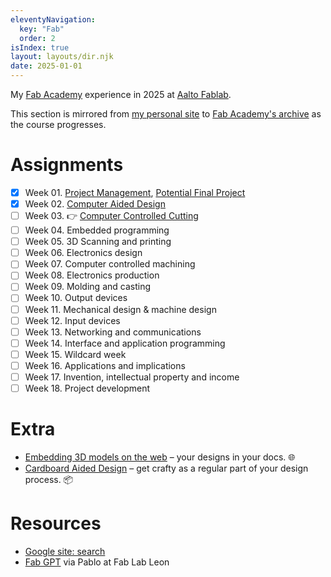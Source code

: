 ```yaml
---
eleventyNavigation:
  key: "Fab"
  order: 2
isIndex: true
layout: layouts/dir.njk
date: 2025-01-01
---
```


My [Fab Academy](https://fabacademy.org/) experience in 2025 at [Aalto Fablab](https://studios.aalto.fi/fablab/).

This section is mirrored from [my personal site](https://www.forresto.com/fab-academy/) to [Fab Academy's archive](https://fabacademy.org/2025/labs/aalto/students/forrest-oliphant/fab-academy/) as the course progresses.

# Assignments

- [x] Week 01. [Project Management](/fab-academy/01-project-management.md), [Potential Final Project](/fab-academy/01-potential-final-project.md)
- [x] Week 02. [Computer Aided Design](/fab-academy/02-cad-comparison.md)
- [ ] Week 03. 👉 [Computer Controlled Cutting](/fab-adademy/03-computer-controlled-cutting.md)
- [ ] Week 04. Embedded programming
- [ ] Week 05. 3D Scanning and printing
- [ ] Week 06. Electronics design
- [ ] Week 07. Computer controlled machining
- [ ] Week 08. Electronics production
- [ ] Week 09. Molding and casting
- [ ] Week 10. Output devices
- [ ] Week 11. Mechanical design & machine design
- [ ] Week 12. Input devices
- [ ] Week 13. Networking and communications
- [ ] Week 14. Interface and application programming
- [ ] Week 15. Wildcard week
- [ ] Week 16. Applications and implications
- [ ] Week 17. Invention, intellectual property and income
- [ ] Week 18. Project development

# Extra

- [Embedding 3D models on the web](model-viewer-web-3d.md) – your designs in your docs. 🌐
- [Cardboard Aided Design](cardboard-aided-design.md) – get crafty as a regular part of your design process. 📦

# Resources

* [Google site: search](https://www.google.com/search?q=site%3Ahttps%3A%2F%2Ffabacademy.org)
* [Fab GPT](https://chatgpt.com/g/g-677d77f1c3d48191845892a4e5474fc6-fab-academy) via Pablo at Fab Lab Leon
